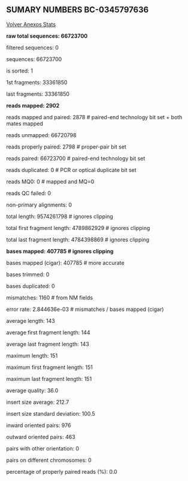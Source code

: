 ## SUMARY NUMBERS BC-0345797636 ##

[Volver Anexos Stats](../stats.html)

**raw total sequences:	66723700**

filtered sequences:	0

sequences:	66723700

is sorted:	1

1st fragments:	33361850

last fragments:	33361850

**reads mapped:	2902**

reads mapped and paired:	2878	# paired-end technology bit set + both mates mapped

reads unmapped:	66720798

reads properly paired:	2798	# proper-pair bit set

reads paired:	66723700	# paired-end technology bit set

reads duplicated:	0	# PCR or optical duplicate bit set

reads MQ0:	0	# mapped and MQ=0

reads QC failed:	0

non-primary alignments:	0

total length:	9574261798	# ignores clipping

total first fragment length:	4789862929	# ignores clipping

total last fragment length:	4784398869	# ignores clipping

**bases mapped:	407785	# ignores clipping**

bases mapped (cigar):	407785	# more accurate

bases trimmed:	0

bases duplicated:	0

mismatches:	1160	# from NM fields

error rate:	2.844636e-03	# mismatches / bases mapped (cigar)

average length:	143

average first fragment length:	144

average last fragment length:	143

maximum length:	151

maximum first fragment length:	151

maximum last fragment length:	151

average quality:	36.0

insert size average:	212.7

insert size standard deviation:	100.5

inward oriented pairs:	976

outward oriented pairs:	463

pairs with other orientation:	0

pairs on different chromosomes:	0

percentage of properly paired reads (%):	0.0